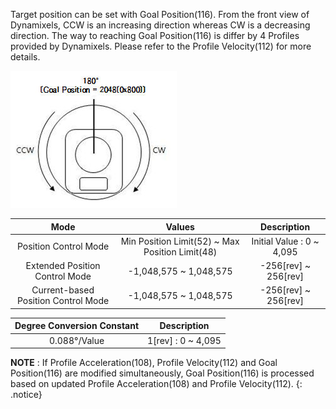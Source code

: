 Target position can be set with Goal Position(116). From the front view of Dynamixels, CCW is an increasing direction whereas CW is a decreasing direction. The way to reaching Goal Position(116) is differ by 4 Profiles provided by Dynamixels. Please refer to the Profile Velocity(112) for more details.

![](/assets/images/dxl/x/dxl_goal_position.jpg)

| Mode     | Values     | Description |
| :--------: | :--------: | :--------: |
| Position Control Mode | Min Position Limit(52) ~ Max Position Limit(48)| Initial Value : 0 ~ 4,095|
|Extended Position Control Mode|-1,048,575 ~ 1,048,575|-256[rev] ~ 256[rev]|
|Current-based Position Control Mode|-1,048,575 ~ 1,048,575|-256[rev] ~ 256[rev]|

|Degree Conversion Constant|Description|
| :---: | :---: |
|0.088&deg;/Value| 1[rev] : 0 ~ 4,095 |

**NOTE** : If Profile Acceleration(108), Profile Velocity(112) and Goal Position(116) are modified simultaneously, Goal Position(116) is processed based on updated Profile Acceleration(108) and Profile Velocity(112).
{: .notice}
